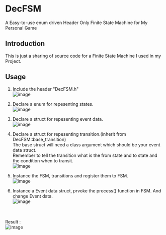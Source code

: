 # DecFSM
A Easy-to-use enum driven Header Only Finite State Machine for My Personal Game

## Introduction
This is just a sharing of source code for a Finite State Machine I used in my Project.

## Usage
1. Include the header "DecFSM.h"<br/>
![image](https://github.com/user-attachments/assets/34b3fd40-10f1-4b6b-a59d-53b1deb17bc1)


2. Declare a enum for repesenting states.<br/>
![image](https://github.com/user-attachments/assets/b6cf44da-105a-4850-9549-9494c901faac)

3. Declare a struct for repesenting event data.<br/>
![image](https://github.com/user-attachments/assets/af4ec36f-1470-497f-9a6b-77bd0ce3276e)

4. Declare a struct for repesenting transition.(inherit from DecFSM::base_transition<evt>)<br/>   The base struct will need a class argument which should be your event data struct.<br/>   Remember to tell the transition what is the from state and to state and the condition when to transit.<br/>
![image](https://github.com/user-attachments/assets/ac58bf72-7ec8-454b-815a-40a55b18421b)

5. Instance the FSM, transitions and register them to FSM.<br/>
![image](https://github.com/user-attachments/assets/300158dc-f275-483a-86b4-56dfd761fb5a)

6. Instance a Event data struct, prvoke the process() function in FSM. And change Event data.<br/>
![image](https://github.com/user-attachments/assets/9fb01e45-fade-4306-9ab2-68bed4f3eb4e)

<br/><br/>
Result : <br/>
![image](https://github.com/user-attachments/assets/24c4aad1-a79d-46e4-888d-57d3b58358af)
